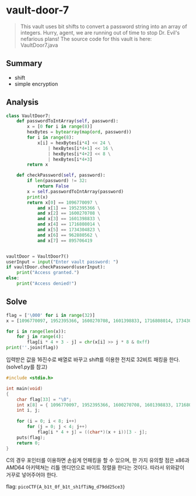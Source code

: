 # vault-door-7
> This vault uses bit shifts to convert a password string into an array of integers. Hurry, agent, we are running out of time to stop Dr. Evil's nefarious plans! The source code for this vault is here: VaultDoor7.java

## Summary
* shift
* simple encryption

## Analysis
``` python
class VaultDoor7:
    def passwordToIntArray(self, password):
        x = [0 for i in range(8)]
        hexBytes = bytearray(map(ord, password))
        for i in range(8):
            x[i] = hexBytes[i*4] << 24 \
                | hexBytes[i*4+1] << 16 \
                | hexBytes[i*4+2] << 8 \
                | hexBytes[i*4+3]
        return x

    def checkPassword(self, password):
        if len(password) != 32:
            return False
        x = self.passwordToIntArray(password)
        print(x)
        return x[0] == 1096770097 \
            and x[1] == 1952395366 \
            and x[2] == 1600270708 \
            and x[3] == 1601398833 \
            and x[4] == 1716808014 \
            and x[5] == 1734304823 \
            and x[6] == 962880562 \
            and x[7] == 895706419


vaultDoor = VaultDoor7()
userInput = input("Enter vault password: ")
if vaultDoor.checkPassword(userInput):
    print("Access granted.")
else:
    print("Access denied!")
```

## Solve
``` python
flag = ['\000' for i in range(32)]
x = [1096770097, 1952395366, 1600270708, 1601398833, 1716808014, 1734304823, 962880562, 895706419]

for i in range(len(x)):
    for j in range(4):
        flag[i * 4 + 3 - j] = chr(x[i] >> j * 8 & 0xff)
print(''.join(flag))
```
입력받은 값을 16진수로 배열로 바꾸고 shift를 이용한 전치로 32비트 패킹을 한다. (solve1.py를 참고)
``` c
#include <stdio.h>

int main(void)
{
	char flag[33] = "\0";
	int x[8] = { 1096770097, 1952395366, 1600270708, 1601398833, 1716808014, 1734304823, 962880562, 895706419 };
	int i, j;
	
	for (i = 0; i < 8; i++)
		for (j = 0; j < 4; j++)
			flag[i * 4 + j] = ((char*)(x + i))[3 - j];
	puts(flag);
	return 0;
}
```
C의 경우 포인터를 이용하면 손쉽게 언패킹을 할 수 있으며, 한 가지 유의할 점은 x86과 AMD64 아키텍쳐는 리틀 엔디언으로 바이트 정렬을 한다는 것이다. 따라서 위와같이 거꾸로 넣어주어야 한다.  

flag: `picoCTF{A_b1t_0f_b1t_sh1fTiNg_d79dd25ce3}`
